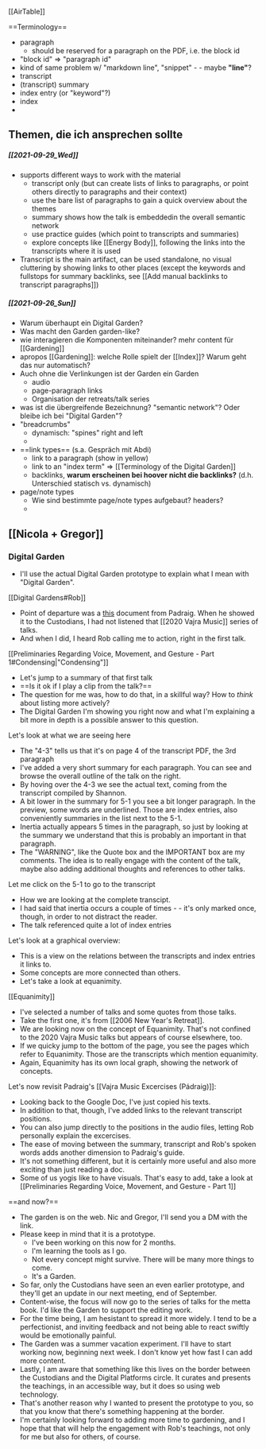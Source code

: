 [[AirTable]]

==Terminology==
- paragraph
	- should be reserved for a paragraph on the PDF, i.e. the block id
- "block id" => "paragraph id"
- kind of same problem w/ "markdown line", "snippet" - - maybe **"line"**?
- transcript
- (transcript) summary
- index entry (or "keyword"?)
- index
- 

## Themen, die ich ansprechen sollte
##### [[2021-09-29_Wed]]
- supports different ways to work with the material
	- transcript only (but can create lists of links to paragraphs, or point others directly to paragraphs and their context)
	- use the bare list of paragraphs to gain a quick overview about the themes
	-  summary shows how the talk is embeddedin the overall semantic network
	- use practice guides (which point to transcripts and summaries)
	- explore concepts like [[Energy Body]], following the links into the transcripts where it is used
- Transcript is the main artifact, can be used standalone, no visual cluttering by showing links to other places (except the keywords and fullstops for summary backlinks, see [[Add manual backlinks to transcript paragraphs]])

##### [[2021-09-26_Sun]]
- Warum überhaupt ein Digital Garden?
- Was macht den Garden garden-like?
- wie interagieren die Komponenten miteinander? mehr content für [[Gardening]]
- apropos [[Gardening]]: welche Rolle spielt der [[Index]]? Warum geht das nur automatisch?
- Auch ohne die Verlinkungen ist der Garden ein Garden
	- audio
	- page-paragraph links
	- Organisation der retreats/talk series
- was ist die übergreifende Bezeichnung? "semantic network"? Oder bleibe ich bei "Digital Garden"?
- "breadcrumbs"
	- dynamisch: "spines" right and left
	- 
- ==link types== (s.a. Gespräch mit Abdi)
	- link to a paragraph (show in yellow)
	- link to an "index term" => [[Terminology of the Digital Garden]]
	- backlinks, **warum erscheinen bei hoover nicht die backlinks?** (d.h. Unterschied statisch vs. dynamisch)
- page/note types
	- Wie sind bestimmte page/note types aufgebaut? headers?
	- 

## [[Nicola + Gregor]]

### Digital Garden
- I'll use the actual Digital Garden prototype to explain what I mean with "Digital Garden".

[[Digital Gardens#Rob]]
- Point of departure was a [this](https://docs.google.com/document/d/1my-qnizw-9XKszhI6TCXsXuXpPChz_rayHlRV08fGXY/edit) document from Padraig. When he showed it to the Custodians, I had not listened that [[2020 Vajra Music]] series of talks.
- And when I did, I heard Rob calling me to action, right in the first talk.

[[Preliminaries Regarding Voice, Movement, and Gesture - Part 1#Condensing|"Condensing"]]
- Let's jump to a summary of that first talk
- ==Is it ok if I play a clip from the talk?==
- The question for me was, how to do that, in a skillful way? How to _think_ about listing more actively?
- The Digital Garden I'm showing you right now and what I'm explaining a bit more in depth is a possible answer to this question.

Let's look at what we are seeing here
- The "4-3" tells us that it's on page 4 of the transcript PDF, the 3rd paragraph
- I've added a very short summary for each paragraph. You can see and browse the overall outline of the talk on the right.
- By hoving over the 4-3 we see the actual text, coming from the transcript compiled by Shannon.
- A bit lower in the summary for 5-1 you see a bit longer paragraph. In the preview, some words are underlined. Those are index entries, also conveniently summaries in the list next to the 5-1.
- Inertia actually appears 5 times in the paragraph, so just by looking at the summary we understand that this is probably an important in that paragraph.
- The "WARNING", like the Quote box and the IMPORTANT box are my comments. The idea is to really engage with the content of the talk, maybe also adding additional thoughts and references to other talks.

Let me click on the 5-1 to go to the transcript
- How we are looking at the complete transcipt.
- I had said that inertia occurs a couple of times - - it's only marked once, though, in order to not distract the reader.
- The talk referenced quite a lot of index entries

Let's look at a graphical overview:
- This is a view on the relations between the transcripts and index entries it links to.
- Some concepts are more connected than others.
- Let's take a look at equanimity.

[[Equanimity]]
- I've selected a number of talks and some quotes from those talks.
- Take the first one, it's from [[2006 New Year's Retreat]].
- We are looking now on the concept of Equanimity. That's not confined to the 2020 Vajra Music talks but appears of course elsewhere, too.
- If we quicky jump to the bottom of the page, you see the pages which refer to Equanimity. Those are the transcripts which mention equanimity.
- Again, Equanimity has its own local graph, showing the network of concepts.

Let's now revisit Padraig's [[Vajra Music Excercises (Pádraig)]]:
- Looking back to the Google Doc, I've just copied his texts.
- In addition to that, though, I've added links to the relevant transcript positions.
- You can also jump directly to the positions in the audio files, letting Rob personally explain the excercises.
- The ease of moving between the summary, transcript and Rob's spoken words adds another dimension to Padraig's guide.
- It's not something different, but it is certainly more useful and also more exciting than just reading a doc.
- Some of us yogis like to have visuals. That's easy to add, take a look at [[Preliminaries Regarding Voice, Movement, and Gesture - Part 1]]

==and now?==
- The garden is on the web. Nic and Gregor, I'll send you a DM with the link.
- Please keep in mind that it is a prototype. 
	- I've been working on this now for 2 months.
	- I'm learning the tools as I go. 
	- Not every concept might survive. There will be many more things to come. 
	- It's a Garden.
- So far, only the Custodians have seen an even earlier prototype, and they'll get an update in our next meeting, end of September.
- Content-wise, the focus will now go to the series of talks for the metta book. I'd like the Garden to support the editing work.
- For the time being, I am hesistant to spread it more widely. I tend to be a perfectionist, and inviting feedback and not being able to react swiftly would be emotionally painful.
- The Garden was a summer vacation experiment. I'll have to start working now, beginning next week. I don't know yet how fast I can add more content.
- Lastly, I am aware that something like this lives on the border between the Custodians and the Digital Platforms circle. It curates and presents the teachings, in an accessible way, but it does so using web technology.
- That's another reason why I wanted to present the prototype to you, so that you know that there's something happening at the border.
- I'm certainly looking forward to adding more time to gardening, and I hope that that will help the engagement with Rob's teachings, not only for me but also for others, of course.




